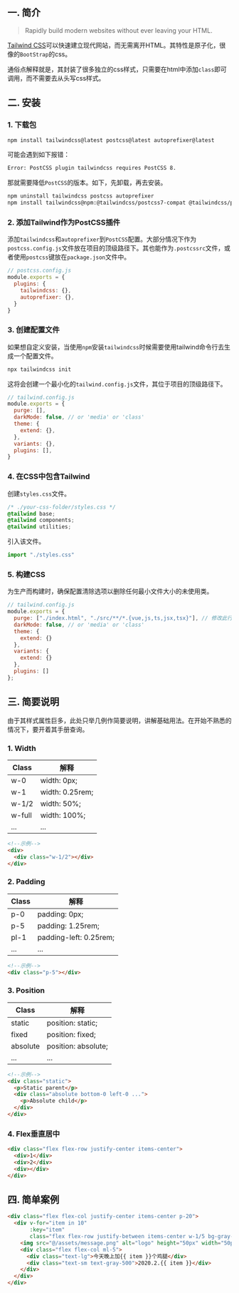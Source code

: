 ## 一. 简介

> Rapidly build modern websites without ever leaving your HTML.

[Tailwind CSS](https://tailwindcss.com/)可以快速建立现代网站，而无需离开HTML。其特性是原子化，很像的`BootStrap`的css。

通俗点解释就是，其封装了很多独立的css样式，只需要在html中添加`class`即可调用，而不需要去从头写css样式。



## 二. 安装

### 1. 下载包

```bash
npm install tailwindcss@latest postcss@latest autoprefixer@latest
```

可能会遇到如下报错：

```bash
Error: PostCSS plugin tailwindcss requires PostCSS 8.
```

那就需要降低`PostCSS`的版本。如下，先卸载，再去安装。

```bash
npm uninstall tailwindcss postcss autoprefixer
npm install tailwindcss@npm:@tailwindcss/postcss7-compat @tailwindcss/postcss7-compat postcss@^7 autoprefixer@^9
```

### 2. 添加Tailwind作为PostCSS插件

添加`tailwindcss`和`autoprefixer`到`PostCSS`配置。大部分情况下作为`postcss.config.js`文件放在项目的顶级路径下。其也能作为`.postcssrc`文件，或者使用`postcss`键放在`package.json`文件中。

```javascript
// postcss.config.js
module.exports = {
  plugins: {
    tailwindcss: {},
    autoprefixer: {},
  }
}
```

### 3. 创建配置文件

如果想自定义安装，当使用`npm`安装`tailwindcss`时候需要使用tailwind命令行去生成一个配置文件。

```bash
npx tailwindcss init
```

这将会创建一个最小化的`tailwind.config.js`文件，其位于项目的顶级路径下。

```javascript
// tailwind.config.js
module.exports = {
  purge: [],
  darkMode: false, // or 'media' or 'class'
  theme: {
    extend: {},
  },
  variants: {},
  plugins: [],
}
```

### 4. 在CSS中包含Tailwind

创建`styles.css`文件。

```css
/* ./your-css-folder/styles.css */
@tailwind base;
@tailwind components;
@tailwind utilities;
```

引入该文件。

```js
import "./styles.css"
```

### 5. 构建CSS

为生产而构建时，确保配置清除选项以删除任何最小文件大小的未使用类。

```js
// tailwind.config.js
module.exports = {
  purge: ["./index.html", "./src/**/*.{vue,js,ts,jsx,tsx}"], // 修改此行
  darkMode: false, // or 'media' or 'class'
  theme: {
    extend: {}
  },
  variants: {
    extend: {}
  },
  plugins: []
};
```



## 三. 简要说明

由于其样式属性巨多，此处只举几例作简要说明，讲解基础用法。在开始不熟悉的情况下，要开着其手册查询。

### 1. Width

| Class  | 解释            |
| ------ | --------------- |
| w-0    | width: 0px;     |
| w-1    | width: 0.25rem; |
| w-1/2  | width: 50%;     |
| w-full | width: 100%;    |
| ...    | ...             |

```html
<!--示例-->
<div>
  <div class="w-1/2"></div>
</div>
```

### 2. Padding

| Class | 解释                   |
| ----- | ---------------------- |
| p-0   | padding: 0px;          |
| p-5   | padding: 1.25rem;      |
| pl-1  | padding-left: 0.25rem; |
| ...   | ...                    |

```html
<!--示例-->
<div class="p-5"></div>
```

### 3. Position

| Class    | 解释                |
| -------- | ------------------- |
| static   | position: static;   |
| fixed    | position: fixed;    |
| absolute | position: absolute; |
| ...      | ...                 |

```html
<!--示例-->
<div class="static">
  <p>Static parent</p>
  <div class="absolute bottom-0 left-0 ...">
    <p>Absolute child</p>
  </div>
</div>
```

### 4. Flex垂直居中

```html
<div class="flex flex-row justify-center items-center">
  <div>1</div>
  <div>2</div>
  <div></div>
</div>
```



## 四. 简单案例

```html
<div class="flex flex-col justify-center items-center p-20">
  <div v-for="item in 10"
       :key="item"
       class="flex flex-row justify-between items-center w-1/5 bg-gray-100 m-5 p-10 cursor-pointer shadow rounded hover:shadow-lg transition duration-300 ease-in-out">
    <img src="@/assets/message.png" alt="logo" height="50px" width="50px">
    <div class="flex flex-col ml-5">
      <div class="text-lg">今天晚上加{{ item }}个鸡腿</div>
      <div class="text-sm text-gray-500">2020.2.{{ item }}</div>
    </div>
  </div>
</div>
```

